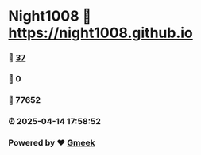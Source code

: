 # Night1008 :link: https://night1008.github.io 
### :page_facing_up: [37](https://night1008.github.io/tag.html) 
### :speech_balloon: 0 
### :hibiscus: 77652 
### :alarm_clock: 2025-04-14 17:58:52 
### Powered by :heart: [Gmeek](https://github.com/Meekdai/Gmeek)
